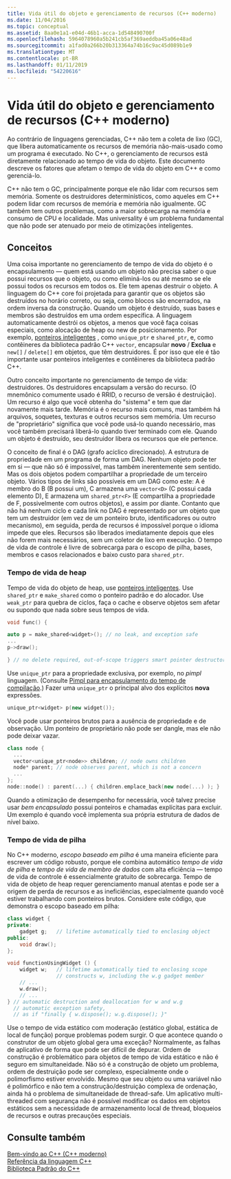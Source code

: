 ```yaml
---
title: Vida útil do objeto e gerenciamento de recursos (C++ moderno)
ms.date: 11/04/2016
ms.topic: conceptual
ms.assetid: 8aa0e1a1-e04d-46b1-acca-1d548490700f
ms.openlocfilehash: 5964078960a5b241cb5af369aeddba45a06e48ad
ms.sourcegitcommit: a1fad0a266b20b313364a74b16c9ac45d089b1e9
ms.translationtype: MT
ms.contentlocale: pt-BR
ms.lasthandoff: 01/11/2019
ms.locfileid: "54220616"
---
```

# <a name="object-lifetime-and-resource-management-modern-c"></a>Vida útil do objeto e gerenciamento de recursos (C++ moderno)

Ao contrário de linguagens gerenciadas, C++ não tem a coleta de lixo (GC), que libera automaticamente os recursos de memória não-mais-usado como um programa é executado. No C++, o gerenciamento de recursos está diretamente relacionado ao tempo de vida do objeto. Este documento descreve os fatores que afetam o tempo de vida do objeto em C++ e como gerenciá-lo.

C++ não tem o GC, principalmente porque ele não lidar com recursos sem memória. Somente os destruidores determinísticos, como aqueles em C++ podem lidar com recursos de memória e memória não igualmente. GC também tem outros problemas, como a maior sobrecarga na memória e consumo de CPU e localidade. Mas universality é um problema fundamental que não pode ser atenuado por meio de otimizações inteligentes.

## <a name="concepts"></a>Conceitos

Uma coisa importante no gerenciamento de tempo de vida do objeto é o encapsulamento — quem está usando um objeto não precisa saber o que possui recursos que o objeto, ou como eliminá-los ou até mesmo se ele possui todos os recursos em todos os. Ele tem apenas destruir o objeto. A linguagem do C++ core foi projetada para garantir que os objetos são destruídos no horário correto, ou seja, como blocos são encerrados, na ordem inversa da construção. Quando um objeto é destruído, suas bases e membros são destruídos em uma ordem específica.  A linguagem automaticamente destrói os objetos, a menos que você faça coisas especiais, como alocação de heap ou new de posicionamento.  Por exemplo, [ponteiros inteligentes](../cpp/smart-pointers-modern-cpp.md) , como `unique_ptr` e `shared_ptr`, e, como contêineres da biblioteca padrão C++ `vector`, encapsular **novo** /  **Exclua** e `new[]` / `delete[]` em objetos, que têm destruidores. É por isso que ele é tão importante usar ponteiros inteligentes e contêineres da biblioteca padrão C++.

Outro conceito importante no gerenciamento de tempo de vida: destruidores. Os destruidores encapsulam a versão do recurso.  (O mnemônico comumente usado é RRID, o recurso de versão é destruição).  Um recurso é algo que você obtenha do "sistema" e tem que dar novamente mais tarde.  Memória é o recurso mais comuns, mas também há arquivos, soquetes, texturas e outros recursos sem memória. Um recurso de "proprietário" significa que você pode usá-lo quando necessário, mas você também precisará liberá-lo quando tiver terminado com ele.  Quando um objeto é destruído, seu destruidor libera os recursos que ele pertence.

O conceito de final é o DAG (grafo acíclico direcionado).  A estrutura de propriedade em um programa de forma um DAG. Nenhum objeto pode ter em si — que não só é impossível, mas também inerentemente sem sentido. Mas os dois objetos podem compartilhar a propriedade de um terceiro objeto.  Vários tipos de links são possíveis em um DAG como este: A é membro do B (B possui um), C armazena uma `vector<D>` (C possui cada elemento D), E armazena um `shared_ptr<F>` (E compartilha a propriedade de F, possivelmente com outros objetos), e assim por diante.  Contanto que não há nenhum ciclo e cada link no DAG é representado por um objeto que tem um destruidor (em vez de um ponteiro bruto, identificadores ou outro mecanismo), em seguida, perda de recursos é impossível porque o idioma impede que eles. Recursos são liberados imediatamente depois que eles não forem mais necessários, sem um coletor de lixo em execução. O tempo de vida de controle é livre de sobrecarga para o escopo de pilha, bases, membros e casos relacionados e baixo custo para `shared_ptr`.

### <a name="heap-based-lifetime"></a>Tempo de vida de heap

Tempo de vida do objeto de heap, use [ponteiros inteligentes](../cpp/smart-pointers-modern-cpp.md). Use `shared_ptr` e `make_shared` como o ponteiro padrão e do alocador. Use `weak_ptr` para quebra de ciclos, faça o cache e observe objetos sem afetar ou supondo que nada sobre seus tempos de vida.

```cpp
void func() {

auto p = make_shared<widget>(); // no leak, and exception safe
...
p->draw();

} // no delete required, out-of-scope triggers smart pointer destructor
```

Use `unique_ptr` para a propriedade exclusiva, por exemplo, no *pimpl* linguagem. (Consulte [Pimpl para encapsulamento do tempo de compilação](../cpp/pimpl-for-compile-time-encapsulation-modern-cpp.md).) Fazer uma `unique_ptr` o principal alvo dos explícitos **nova** expressões.

```cpp
unique_ptr<widget> p(new widget());
```

Você pode usar ponteiros brutos para a ausência de propriedade e de observação. Um ponteiro de proprietário não pode ser dangle, mas ele não pode deixar vazar.

```cpp
class node {
  ...
  vector<unique_ptr<node>> children; // node owns children
  node* parent; // node observes parent, which is not a concern
  ...
};
node::node() : parent(...) { children.emplace_back(new node(...) ); }
```

Quando a otimização de desempenho for necessária, você talvez precise usar *bem encapsulado* possui ponteiros e chamadas explícitas para excluir. Um exemplo é quando você implementa sua própria estrutura de dados de nível baixo.

### <a name="stack-based-lifetime"></a>Tempo de vida de pilha

No C++ moderno, *escopo baseado em pilha* é uma maneira eficiente para escrever um código robusto, porque ele combina automático *tempo de vida de pilha* e *tempo de vida de membro de dados* com alta eficiência — tempo de vida de controle é essencialmente gratuito de sobrecarga. Tempo de vida de objeto de heap requer gerenciamento manual atentas e pode ser a origem de perda de recursos e as ineficiências, especialmente quando você estiver trabalhando com ponteiros brutos. Considere este código, que demonstra o escopo baseado em pilha:

```cpp
class widget {
private:
    gadget g;   // lifetime automatically tied to enclosing object
public:
    void draw();
};

void functionUsingWidget () {
    widget w;   // lifetime automatically tied to enclosing scope
                // constructs w, including the w.g gadget member
    // ...
    w.draw();
    // ...
} // automatic destruction and deallocation for w and w.g
  // automatic exception safety,
  // as if "finally { w.dispose(); w.g.dispose(); }"
```

Use o tempo de vida estático com moderação (estático global, estática de local de função) porque problemas podem surgir. O que acontece quando o construtor de um objeto global gera uma exceção? Normalmente, as falhas de aplicativo de forma que pode ser difícil de depurar. Ordem de construção é problemático para objetos de tempo de vida estático e não é seguro em simultaneidade. Não só é a construção de objeto um problema, ordem de destruição pode ser complexo, especialmente onde o polimorfismo estiver envolvido. Mesmo que seu objeto ou uma variável não é polimórfico e não tem a construção/destruição complexa de ordenação, ainda há o problema de simultaneidade de thread-safe. Um aplicativo multi-threaded com segurança não é possível modificar os dados em objetos estáticos sem a necessidade de armazenamento local de thread, bloqueios de recursos e outras precauções especiais.

## <a name="see-also"></a>Consulte também

[Bem-vindo ao C++ (C++ moderno)](../cpp/welcome-back-to-cpp-modern-cpp.md)<br/>
[Referência da linguagem C++](../cpp/cpp-language-reference.md)<br/>
[Biblioteca Padrão do C++](../standard-library/cpp-standard-library-reference.md)
